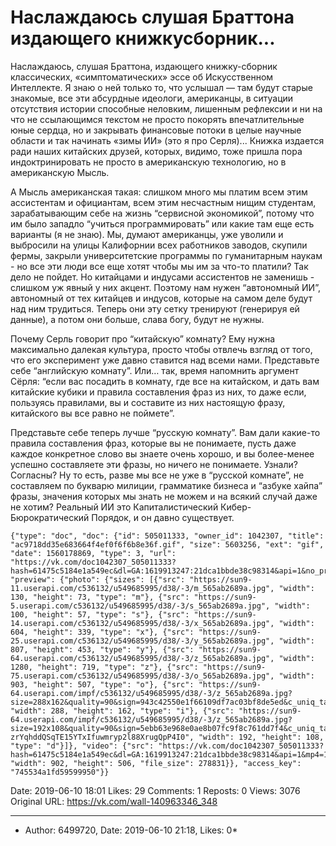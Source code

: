 # Наслаждаюсь слушая Браттона издающего книжкусборник...

Наслаждаюсь, слушая Браттона, издающего книжку-сборник классических, «симптоматических» эссе об Искусственном Интеллекте. Я знаю о ней только то, что услышал — там будут старые знакомые, все эти абсурдные идеологи, американцы, в ситуации отсутствия истории способные неловким, лишенным рефлексии и ни на что не ссылающимся текстом не просто покорять впечатлительные юные сердца, но и закрывать финансовые потоки в целые научные области и так начинать «зимы ИИ» (это я про Серля)... Книжка издается ради наших китайских друзей, которых, видимо, тоже пришла пора индоктринировать не просто в американскую технологию, но в американскую Мысль. 
 
А Мысль американская такая: слишком много мы платим всем этим ассистентам и официантам, всем этим несчастным нищим студентам, зарабатывающим себе на жизнь “сервисной экономикой”, потому что им было западло “учиться программировать” или какие там еще есть варианты (я не знаю). Мы, думают американцы, уже уволили и выбросили на улицы Калифорнии всех работников заводов, скупили фермы, закрыли университетские программы по гуманитарным наукам - но все эти люди все еще хотят чтобы мы им за что-то платили? Так дело не пойдет. Но китайцами и индусами ассистентов не заменишь - слишком уж явный у них акцент. Поэтому нам нужен “автономный ИИ”, автономный от тех китайцев и индусов, которые на самом деле будут над ним трудиться. Теперь они эту сетку тренируют (генерируя ей данные), а потом они больше, слава богу, будут не нужны. 
 
Почему Серль говорит про “китайскую” комнату? Ему нужна максимально далекая культура, просто чтобы отвлечь взгляд от того, что его эксперимент уже давно ставится над всеми нами. Представьте себе “английскую комнату”. Или… так, время напомнить аргумент Сёрля: “если вас посадить в комнату, где все на китайском, и дать вам китайские кубики и правила составления фраз из них, то даже если, пользуясь правилами, вы и составите из них настоящую фразу, китайского вы все равно не поймете”. 
 
Представьте себе теперь лучше “русскую комнату”. Вам дали какие-то правила составления фраз, которые вы не понимаете, пусть даже каждое конкретное слово вы знаете очень хорошо, и вы более-менее успешно составляете эти фразы, но ничего не понимаете. Узнали? Согласны? Ну то есть, разве мы все не уже в “русской комнате”, не составляем по букварю милиции, грамматике бизнеса и “азбуке хайпа” фразы, значения которых мы знать не можем и на всякий случай даже не хотим? Реальный ИИ это Капиталистический Кибер-Бюрократический Порядок, и он давно существует.

```
{"type": "doc", "doc": {"id": 505011333, "owner_id": 1042307, "title": "ac9718dd35e683664f4ef0f6f6b8e36f.gif", "size": 5603256, "ext": "gif", "date": 1560178869, "type": 3, "url": "https://vk.com/doc1042307_505011333?hash=61475c5184e1a549ec&dl=GA:1619913247:21dca1bbde38c98314&api=1&no_preview=1", "preview": {"photo": {"sizes": [{"src": "https://sun9-11.userapi.com/c536132/u549685995/d38/-3/m_565ab2689a.jpg", "width": 130, "height": 73, "type": "m"}, {"src": "https://sun9-5.userapi.com/c536132/u549685995/d38/-3/s_565ab2689a.jpg", "width": 100, "height": 57, "type": "s"}, {"src": "https://sun9-14.userapi.com/c536132/u549685995/d38/-3/x_565ab2689a.jpg", "width": 604, "height": 339, "type": "x"}, {"src": "https://sun9-25.userapi.com/c536132/u549685995/d38/-3/y_565ab2689a.jpg", "width": 807, "height": 453, "type": "y"}, {"src": "https://sun9-64.userapi.com/c536132/u549685995/d38/-3/z_565ab2689a.jpg", "width": 1280, "height": 719, "type": "z"}, {"src": "https://sun9-75.userapi.com/c536132/u549685995/d38/-3/o_565ab2689a.jpg", "width": 903, "height": 507, "type": "o"}, {"src": "https://sun9-64.userapi.com/impf/c536132/u549685995/d38/-3/z_565ab2689a.jpg?size=288x162&quality=90&sign=943c42550e1f66109df7ac03bf8de5ed&c_uniq_tag=zhTNqmxufBenHIIkr7qunbpMf47eZkEpkrWzkOWoN1Q", "width": 288, "height": 162, "type": "i"}, {"src": "https://sun9-64.userapi.com/impf/c536132/u549685995/d38/-3/z_565ab2689a.jpg?size=192x108&quality=90&sign=5ebb63e968e0ae8b07fc9f8c761dd7f4&c_uniq_tag=VjQ-zrYqhddQSqTE15YTxIfuwmryp2l88XrugQpP4I0", "width": 192, "height": 108, "type": "d"}]}, "video": {"src": "https://vk.com/doc1042307_505011333?hash=61475c5184e1a549ec&dl=GA:1619913247:21dca1bbde38c98314&api=1&mp4=1", "width": 902, "height": 506, "file_size": 278831}}, "access_key": "745534a1fd59599950"}}
```

Date: 2019-06-10 18:01
Likes: 29
Comments: 1
Reposts: 0
Views: 3076
Original URL: https://vk.com/wall-140963346_348



--------------------

  * 
    Author: 6499720, Date: 2019-06-10 21:18, Likes: 0*


